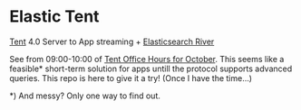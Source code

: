 # Elastic Tent

[Tent](https://tent.io/) 4.0 Server to App streaming + [Elasticsearch River](http://www.elasticsearch.org/guide/en/elasticsearch/rivers/current/river.html)

See from 09:00-10:00 of [Tent Office Hours for October](https://tent.io/officehours/2013-10-01). This seems like a feasible* short-term solution for apps untill the protocol supports advanced queries. This repo is here to give it a try! (Once I have the time…)

*) And messy? Only one way to find out.
